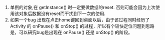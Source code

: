 1. 单例的对象,在 getInstance() 时一定要做数据的reset. 否则可能会因为上次使用该对象后数据没有reset而干扰到下一次的使用.
2. 如果一个bug 出现在点击home键回到桌面以后，由于该过程同时经历了 Activity 的 onPause() 和 onStop() 的过程，所以有个较快定位问题到思路是，可以研究bug是出现在 onPause() 还是 onStop() 的阶段。


